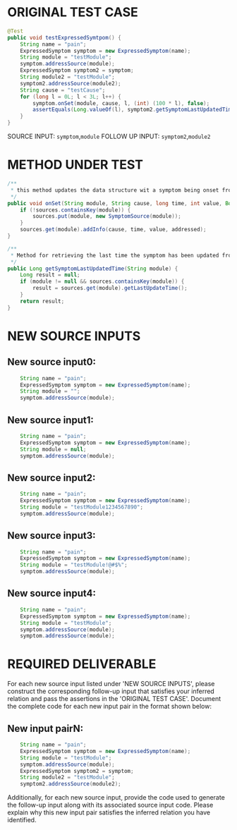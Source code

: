 # ORIGINAL TEST CASE
```java
@Test
public void testExpressedSymtpom() {
    String name = "pain";
    ExpressedSymptom symptom = new ExpressedSymptom(name);
    String module = "testModule";
    symptom.addressSource(module);
    ExpressedSymptom symptom2 = symptom;
    String module2 = "testModule";
    symptom2.addressSource(module2);
    String cause = "testCause";
    for (long l = 0L; l < 3L; l++) {
        symptom.onSet(module, cause, l, (int) (100 * l), false);
        assertEquals(Long.valueOf(l), symptom2.getSymptomLastUpdatedTime(module2));
    }
}

```
SOURCE INPUT: `symptom`,`module`
FOLLOW UP INPUT: `symptom2`,`module2`


# METHOD UNDER TEST
```java
/**
 * this method updates the data structure wit a symptom being onset from a module.
 */
public void onSet(String module, String cause, long time, int value, Boolean addressed) {
    if (!sources.containsKey(module)) {
        sources.put(module, new SymptomSource(module));
    }
    sources.get(module).addInfo(cause, time, value, addressed);
}

/**
 * Method for retrieving the last time the symptom has been updated from a given module.
 */
public Long getSymptomLastUpdatedTime(String module) {
    Long result = null;
    if (module != null && sources.containsKey(module)) {
        result = sources.get(module).getLastUpdateTime();
    }
    return result;
}

```


# NEW SOURCE INPUTS
## New source input0:
```java
    String name = "pain";
    ExpressedSymptom symptom = new ExpressedSymptom(name);
    String module = "";
    symptom.addressSource(module);
```

## New source input1:
```java
    String name = "pain";
    ExpressedSymptom symptom = new ExpressedSymptom(name);
    String module = null;
    symptom.addressSource(module);
```

## New source input2:
```java
    String name = "pain";
    ExpressedSymptom symptom = new ExpressedSymptom(name);
    String module = "testModule1234567890";
    symptom.addressSource(module);
```

## New source input3:
```java
    String name = "pain";
    ExpressedSymptom symptom = new ExpressedSymptom(name);
    String module = "testModule!@#$%";
    symptom.addressSource(module);
```

## New source input4:
```java
    String name = "pain";
    ExpressedSymptom symptom = new ExpressedSymptom(name);
    String module = "testModule";
    symptom.addressSource(module);
    symptom.addressSource(module);
```



# REQUIRED DELIVERABLE
For each new source input listed under 'NEW SOURCE INPUTS', please construct the corresponding follow-up input that satisfies your inferred relation and pass the assertions in the 'ORIGINAL TEST CASE'. Document the complete code for each new input pair in the format shown below:
## New input pairN:
```java
    String name = "pain";
    ExpressedSymptom symptom = new ExpressedSymptom(name);
    String module = "testModule";
    symptom.addressSource(module);
    ExpressedSymptom symptom2 = symptom;
    String module2 = "testModule";
    symptom2.addressSource(module2);
```

Additionally, for each new source input, provide the code used to generate the follow-up input along with its associated source input code. Please explain why this new input pair satisfies the inferred relation you have identified.
